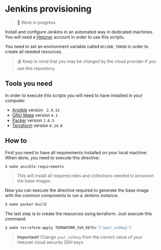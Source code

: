 # Jenkins provisioning

>:construction: Work in progress

Install and configure Jenkins in an automated way in dedicated machines. You will need a [Hetzner]() account in
order to use this scripts.

You need to set an environment variable called `HCLOUD_TOKEN` in order to create all needed resources.

>:moneybag: Keep in mind that you may be charged by the cloud provider if you use this repository. 

## Tools you need

In order to execute this scripts you will need to have installed in your computer:

* [Ansible](https://www.ansible.com/) version ` 2.9.15`
* [GNU Make](https://www.gnu.org/software/make/) version `4.1`
* [Packer](https://www.packer.io/) version `1.6.5`
* [Terraform](https://registry.terraform.io/) version `0.14.0`

## How to

First you need to have all requirements installed on your local machine. When done, you need
to execute this directive:

```bash
$ make ansible-requirements
```

>This will install all required roles and collections needed to provision the base images.

Now you can execute the directive required to generate the base image with the common components to run
a Jenkins instance.

```bash
$ make packer-build
```

The last step is to create the resources using terraform. Just execute this command:

```bash
$ make terraform-apply TERRAFORM_SSH_KEYS='["your_sshkey"]'
```

>**Important!**
>Change `your_sshkey` from the correct value of your Hetznet cloud security SSH keys.
